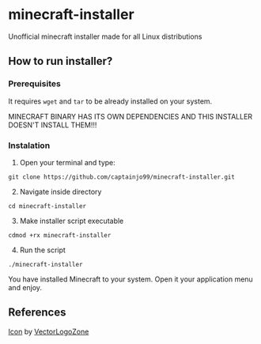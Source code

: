 # minecraft-installer
Unofficial minecraft installer made for all Linux distributions

## How to run installer?
### Prerequisites
It requires ```wget``` and ```tar``` to be already installed on your system.

MINECRAFT BINARY HAS ITS OWN DEPENDENCIES AND THIS INSTALLER DOESN'T INSTALL THEM!!!

### Instalation
1. Open your terminal and type:
```
git clone https://github.com/captainjo99/minecraft-installer.git
```
2. Navigate inside directory
```
cd minecraft-installer
```
3. Make installer script executable
```
cdmod +rx minecraft-installer
```
4. Run the script
```
./minecraft-installer
```
You have installed Minecraft to your system.
Open it your application menu and enjoy.

## References
[Icon](https://icon-icons.com/icon/minecraft-logo/168974) by [VectorLogoZone](https://icon-icons.com/users/DmkIGLRdReSCIBJ7pItgP/icon-sets/)
